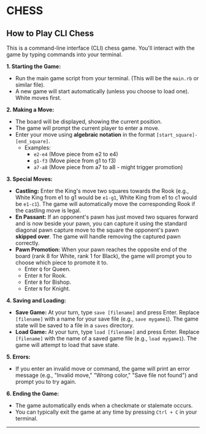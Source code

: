 # CHESS
## How to Play CLI Chess

This is a command-line interface (CLI) chess game. You'll interact with the game by typing commands into your terminal.

**1. Starting the Game:**

* Run the main game script from your terminal. (This will be the `main.rb` or similar file).
* A new game will start automatically (unless you choose to load one). White moves first.

**2. Making a Move:**

* The board will be displayed, showing the current position.
* The game will prompt the current player to enter a move.
* Enter your move using **algebraic notation** in the format `[start_square]-[end_square]`.
    * Examples:
        * `e2-e4` (Move piece from e2 to e4)
        * `g1-f3` (Move piece from g1 to f3)
        * `a7-a8` (Move piece from a7 to a8 - might trigger promotion)

**3. Special Moves:**

* **Castling:** Enter the King's move two squares towards the Rook (e.g., White King from e1 to g1 would be `e1-g1`, White King from e1 to c1 would be `e1-c1`). The game will automatically move the corresponding Rook if the castling move is legal.
* **En Passant:** If an opponent's pawn has just moved two squares forward and is now beside your pawn, you can capture it using the standard diagonal pawn capture move to the square the opponent's pawn **skipped over**. The game will handle removing the captured pawn correctly.
* **Pawn Promotion:** When your pawn reaches the opposite end of the board (rank 8 for White, rank 1 for Black), the game will prompt you to choose which piece to promote it to.
    * Enter `Q` for Queen.
    * Enter `R` for Rook.
    * Enter `B` for Bishop.
    * Enter `N` for Knight.

**4. Saving and Loading:**

* **Save Game:** At your turn, type `save [filename]` and press Enter. Replace `[filename]` with a name for your save file (e.g., `save mygame1`). The game state will be saved to a file in a `saves` directory.
* **Load Game:** At your turn, type `load [filename]` and press Enter. Replace `[filename]` with the name of a saved game file (e.g., `load mygame1`). The game will attempt to load that save state.

**5. Errors:**

* If you enter an invalid move or command, the game will print an error message (e.g., "Invalid move," "Wrong color," "Save file not found") and prompt you to try again.

**6. Ending the Game:**

* The game automatically ends when a checkmate or stalemate occurs.
* You can typically exit the game at any time by pressing `Ctrl + C` in your terminal.

---